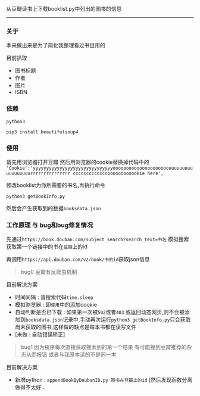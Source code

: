 从豆瓣读书上下载booklist.py中列出的图书的信息

---

### 关于

本来做出来是为了简化我整理看过书目用的

目前扒取
 - 图书标题
 - 作者
 - 图片
 - ISBN

### 依赖

`python3`

`pip3 install beautifulsoup4`

### 使用

请先用浏览器打开豆瓣 然后用浏览器的cookie替换掉代码中的
`'Cookie':'yyyyyyyyyyyyyyyyyyyyyyyyyyyyyyooooooooooooooooooooouuuuuuuuuuuuuuuuuurrrrrrrrrrrrrrr cccccccccccccoooooooooookie here',`

修改booklist为你所需要的书名,再执行命令

`python3 getBookInfo.py` 

然后会产生获取到的数据`booksdata.json`

### 工作原理 与 bug和bug修复情况

先通过`https://book.douban.com/subject_search?search_text=书名` 模拟搜索 获取第一个链接中的书在`豆瓣`上的id

再调用`https://api.douban.com/v2/book/书的id`获取json信息 

> bug0 豆瓣有反爬虫机制

目前解决方案
 - 时间间隔 : 请搜索代码`time.sleep`
 - 模拟浏览器 : 即`使用`中的添加cookie
 - 自动判断是否已下载 : 如果第一次被`502`或者`403` 或返回动态网页,则不会被添加到`booksdata.json`记录中,手动再次运行`python3 getBookInfo.py`只会获取尚未获取的图书,这样做的缺点是每本书都在读写文件
 - [未做 : 自动错误矫正]

> bug1 因为程序每次直接获取搜索到的第一个结果 有可能搜到豆瓣推荐的杂志从而报错 或者与我原本读的不是同一本

目前解决方案
 - 新增python : `appendBookByDoubanID.py 图书在豆瓣上的id` [然后发现函数分离做得不太好...



